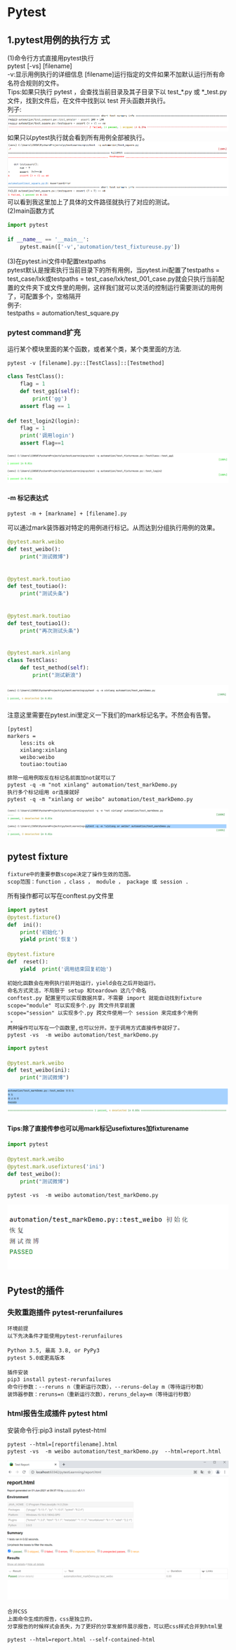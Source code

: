 # Pytest<br/>
## 1.pytest用例的执行方 式<br/>
(1)命令行方式直接用pytest执行<br/>
pytest [-vs] [filename]<br/>
-v:显示用例执行的详细信息
[filename]运行指定的文件如果不加默认运行所有命名符合规则的文件。<br/>
Tips:如果只执行 pytest ，会查找当前目录及其子目录下以  test_*.py  或 *_test.py 文件，找到文件后，在文件中找到以  test 开头函数并执行。<br/>
列子:<br/>
![](.Readme_images/589c7cb0.png)<br/>
如果只以pytest执行就会看到所有用例全部被执行。<br/>
![](.Readme_images/a647d28e.png)<br/>
可以看到我这里加上了具体的文件路径就执行了对应的测试。<br/>
(2)main函数方式<br/>
```python
import pytest

if __name__ == '__main__':
    pytest.main(['-v','automation/test_fixtureuse.py'])

```
(3)在pytest.ini文件中配置textpaths<br/>
pytest默认是搜索执行当前目录下的所有用例，当pytest.ini配置了testpaths = test_case/lxk或testpaths = test_case/lxk/test_001_case.py就会只执行当前配置的文件夹下或文件里的用例，这样我们就可以灵活的控制运行需要测试的用例了，可配置多个，空格隔开<br/>
例子:<br/>
testpaths = automation/test_square.py<br/>

### pytest command扩充 <br/>

运行某个模块里面的某个函数，或者某个类，某个类里面的方法.<br/>
```
pytest -v [filename].py::[TestClass]::[Testmethod]
```
```python
class TestClass():
    flag = 1
    def test_gg1(self):
        print('gg')
    assert flag == 1

def test_login2(login):
    flag = 1
    print('调用login')
    assert flag==1
```
![image](.Readme_images/image.png)

#### -m 标记表达式
```angular2html
pytest -m + [markname] + [filename].py
```
可以通过mark装饰器对特定的用例进行标记。从而达到分组执行用例的效果。
```python
@pytest.mark.weibo
def test_weibo():
    print("测试微博")


@pytest.mark.toutiao
def test_toutiao():
    print("测试头条")


@pytest.mark.toutiao
def test_toutiao1():
    print("再次测试头条")


@pytest.mark.xinlang
class TestClass:
    def test_method(self):
        print("测试新浪")
```
![](./assets/README-1622503862485.png)

注意这里需要在pytest.ini里定义一下我们的mark标记名字。不然会有告警。
```
[pytest]
markers =
    less:its ok
    xinlang:xinlang
    weibo:weibo
    toutiao:toutiao
```
```
排除一组用例取反在标记名前面加not就可以了
pytest -q -m "not xinlang" automation/test_markDemo.py 
执行多个标记组用 or连接就好
pytest -q -m "xinlang or weibo" automation/test_markDemo.py

```
![11](./assets/README-1622504652165.png)

## pytest  fixture
```
fixture中的重要参数scope决定了操作生效的范围。
scop范围：function ，class ， module ， package 或 session .
```
所有操作都可以写在conftest.py文件里
```python
import pytest
@pytest.fixture()
def  ini():
    print('初始化')
    yield print('恢复')

@pytest.fixture
def  reset():
    yield  print('调用结束回复初始')
```
```
初始化函数会在用例执行前开始运行，yield会在之后开始运行。
命名方式灵活，不局限于 setup 和teardown 这几个命名
conftest.py 配置里可以实现数据共享，不需要 import 就能自动找到fixture
scope="module" 可以实现多个.py 跨文件共享前置
scope="session" 以实现多个.py 跨文件使用一个 session 来完成多个用例
 。
两种操作可以写在一个函数里,也可以分开。至于调用方式直接传参就好了。
pytest -vs  -m weibo automation/test_markDemo.py
```
```python
import pytest

@pytest.mark.weibo
def test_weibo(ini):
    print("测试微博")
```

![](./assets/README-1622505928049.png)
#### Tips:除了直接传参也可以用mark标记usefixtures加fixturename
```python
import pytest

@pytest.mark.weibo
@pytest.mark.usefixtures('ini')
def test_weibo():
    print("测试微博")
```
```commandline
pytest -vs  -m weibo automation/test_markDemo.py
```
![](./assets/README-1622506499340.png)

## Pytest的插件
### 失败重跑插件 pytest-rerunfailures
```commandline
环境前提
以下先决条件才能使用pytest-rerunfailures

Python 3.5, 最高 3.8, or PyPy3
pytest 5.0或更高版本

插件安装
pip3 install pytest-rerunfailures
命令行参数：--reruns n（重新运行次数），--reruns-delay m（等待运行秒数）
装饰器参数：reruns=n（重新运行次数），reruns_delay=m（等待运行秒数）
```
### html报告生成插件  pytest html
安装命令行:pip3 install pytest-html<br/>

```commandline
pytest --html=[reportfilename].html
pytest -vs  -m weibo automation/test_markDemo.py  --html=report.html
```
![](./assets/README-1622507998504.png)

```commandline
合并CSS
上面命令生成的报告，css是独立的，
分享报告的时候样式会丢失，为了更好的分享发邮件展示报告，可以把css样式合并到html里
```
```commandline
pytest --html=report.html --self-contained-html
```
